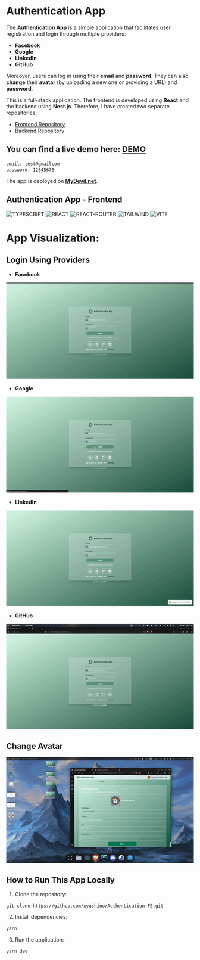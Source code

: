 # Authentication App

The **Authentication App** is a simple application that facilitates user registration and login through multiple providers:

- **Facebook**
- **Google**
- **LinkedIn**
- **GitHub**

Moreover, users can log in using their **email** and **password**. They can also **change** their **avatar** (by uploading a new one or providing a URL) and **password**.

This is a full-stack application. The frontend is developed using **React** and the backend using **Nest.js**. Therefore, I have created two separate repositories:

- [Frontend Repository](https://github.com/xyashino/Authentication-FE.git)
- [Backend Repository](https://github.com/xyashino/Authentication-BE.git)

## You can find a live demo here: [DEMO](https://authentication.yashino.live/)

```
email: test@gmailcom
password: 12345678
```

The app is deployed on **[MyDevil.net](https://www.mydevil.net/)**.

## Authentication App - Frontend

![TYPESCRIPT](https://img.shields.io/badge/TypeScript-007ACC?style=for-the-badge&logo=typescript&logoColor=white)
![REACT](https://img.shields.io/badge/React-20232A?style=for-the-badge&logo=react&logoColor=61DAFB)
![REACT-ROUTER](https://img.shields.io/badge/React_Router-CA4245?style=for-the-badge&logo=react-router&logoColor=white)
![TAILWIND](https://img.shields.io/badge/Tailwind_CSS-38B2AC?style=for-the-badge&logo=tailwind-css&logoColor=white)
![VITE](https://img.shields.io/badge/Vite-646CFF?style=for-the-badge&logo=vite&logoColor=white)

# App Visualization:

## Login Using Providers

- **Facebook**
<div align="center">
    <img src="demo/facebook.gif" alt="Facebook"/>
</div>

- **Google**
<div align="center">
    <img src="demo/google.gif" alt="Google"/>
</div>

- **LinkedIn**
<div align="center">
    <img src="demo/linkedin.gif" alt="LinkedIn"/>
</div>

- **GitHub**
<div align="center">
    <img src="demo/github.gif" alt="GitHub"/>
</div>

## Change Avatar

<div align="center">
    <img src="demo/avatar.gif" alt="Avatar"/>
</div>

## How to Run This App Locally

1. Clone the repository:

```
git clone https://github.com/xyashino/Authentication-FE.git
```

2. Install dependencies:

```
yarn
```

3. Run the application:

```
yarn dev
```
